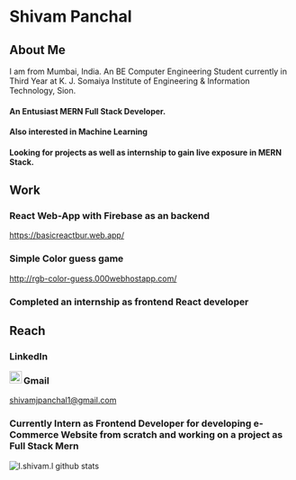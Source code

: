 # Shivam Panchal

## About Me
I am from Mumbai, India.
An BE Computer Engineering Student currently in Third Year at K. J. Somaiya Institute of Engineering & Information Technology, Sion.
#### An Entusiast MERN Full Stack Developer.
#### Also interested in Machine Learning

#### Looking for projects as well as internship to gain live exposure in MERN Stack.

## Work
### React Web-App with Firebase as an backend
https://basicreactbur.web.app/

### Simple Color guess game
http://rgb-color-guess.000webhostapp.com/

### Completed an internship as frontend React developer

## Reach
### LinkedIn 
[<img align="left" alt="codeSTACKr | LinkedIn" width="22px" src="https://cdn.jsdelivr.net/npm/simple-icons@v3/icons/linkedin.svg" />][linkedin]

### Gmail
shivamjpanchal1@gmail.com

### Currently Intern as Frontend Developer for developing e-Commerce Website from scratch and working on a project as Full Stack Mern
![l._shivam_.l github stats](https://github-readme-stats.vercel.app/api?username=GodWin1100&show_icons=true&theme=tokyonight) 


[linkedin]:https://www.linkedin.com/in/shivam-panchal-godwin1100
